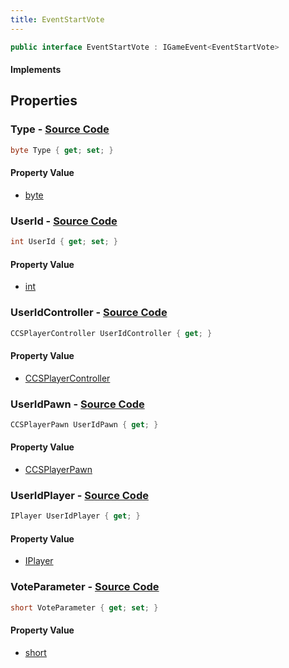 ```yaml
---
title: EventStartVote
---
```


```csharp
public interface EventStartVote : IGameEvent<EventStartVote>
```

#### Implements

## Properties

### **Type** - [Source Code](https://github.com/swiftly-solution/swiftlys2/blob/main/managed/src/SwiftlyS2.Generated/GameEvents/Interfaces/EventStartVote.cs#L42)

```csharp
byte Type { get; set; }
```

#### Property Value

- [byte](https://learn.microsoft.com/dotnet/api/system.byte)

### **UserId** - [Source Code](https://github.com/swiftly-solution/swiftlys2/blob/main/managed/src/SwiftlyS2.Generated/GameEvents/Interfaces/EventStartVote.cs#L37)

```csharp
int UserId { get; set; }
```

#### Property Value

- [int](https://learn.microsoft.com/dotnet/api/system.int32)

### **UserIdController** - [Source Code](https://github.com/swiftly-solution/swiftlys2/blob/main/managed/src/SwiftlyS2.Generated/GameEvents/Interfaces/EventStartVote.cs#L22)

```csharp
CCSPlayerController UserIdController { get; }
```

#### Property Value

- [CCSPlayerController](/docs/api/shared/schemadefinitions/ccsplayercontroller)

### **UserIdPawn** - [Source Code](https://github.com/swiftly-solution/swiftlys2/blob/main/managed/src/SwiftlyS2.Generated/GameEvents/Interfaces/EventStartVote.cs#L28)

```csharp
CCSPlayerPawn UserIdPawn { get; }
```

#### Property Value

- [CCSPlayerPawn](/docs/api/shared/schemadefinitions/ccsplayerpawn)

### **UserIdPlayer** - [Source Code](https://github.com/swiftly-solution/swiftlys2/blob/main/managed/src/SwiftlyS2.Generated/GameEvents/Interfaces/EventStartVote.cs#L31)

```csharp
IPlayer UserIdPlayer { get; }
```

#### Property Value

- [IPlayer](/docs/api/shared/players/iplayer)

### **VoteParameter** - [Source Code](https://github.com/swiftly-solution/swiftlys2/blob/main/managed/src/SwiftlyS2.Generated/GameEvents/Interfaces/EventStartVote.cs#L47)

```csharp
short VoteParameter { get; set; }
```

#### Property Value

- [short](https://learn.microsoft.com/dotnet/api/system.int16)

